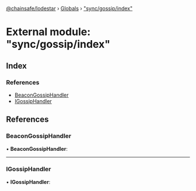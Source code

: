 [@chainsafe/lodestar](../README.md) › [Globals](../globals.md) › ["sync/gossip/index"](_sync_gossip_index_.md)

# External module: "sync/gossip/index"

## Index

### References

* [BeaconGossipHandler](_sync_gossip_index_.md#beacongossiphandler)
* [IGossipHandler](_sync_gossip_index_.md#igossiphandler)

## References

###  BeaconGossipHandler

• **BeaconGossipHandler**:

___

###  IGossipHandler

• **IGossipHandler**:
